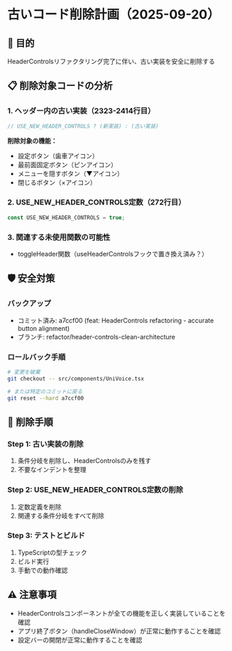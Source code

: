 # 古いコード削除計画（2025-09-20）

## 🎯 目的
HeaderControlsリファクタリング完了に伴い、古い実装を安全に削除する

## 📋 削除対象コードの分析

### 1. ヘッダー内の古い実装（2323-2414行目）
```typescript
// USE_NEW_HEADER_CONTROLS ? (新実装) : (古い実装)
```

**削除対象の機能：**
- 設定ボタン（歯車アイコン）
- 最前面固定ボタン（ピンアイコン）  
- メニューを隠すボタン（▼アイコン）
- 閉じるボタン（×アイコン）

### 2. USE_NEW_HEADER_CONTROLS定数（272行目）
```typescript
const USE_NEW_HEADER_CONTROLS = true;
```

### 3. 関連する未使用関数の可能性
- toggleHeader関数（useHeaderControlsフックで置き換え済み？）

## 🛡️ 安全対策

### バックアップ
- コミット済み: a7ccf00 (feat: HeaderControls refactoring - accurate button alignment)
- ブランチ: refactor/header-controls-clean-architecture

### ロールバック手順
```bash
# 変更を破棄
git checkout -- src/components/UniVoice.tsx

# または特定のコミットに戻る
git reset --hard a7ccf00
```

## 📝 削除手順

### Step 1: 古い実装の削除
1. 条件分岐を削除し、HeaderControlsのみを残す
2. 不要なインデントを整理

### Step 2: USE_NEW_HEADER_CONTROLS定数の削除
1. 定数定義を削除
2. 関連する条件分岐をすべて削除

### Step 3: テストとビルド
1. TypeScriptの型チェック
2. ビルド実行
3. 手動での動作確認

## ⚠️ 注意事項
- HeaderControlsコンポーネントが全ての機能を正しく実装していることを確認
- アプリ終了ボタン（handleCloseWindow）が正常に動作することを確認
- 設定バーの開閉が正常に動作することを確認